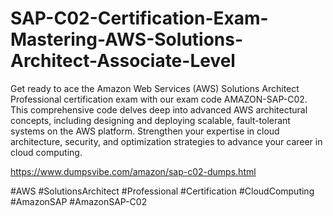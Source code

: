 # SAP-C02-Certification-Exam-Mastering-AWS-Solutions-Architect-Associate-Level

Get ready to ace the Amazon Web Services (AWS) Solutions Architect Professional certification exam with our exam code AMAZON-SAP-C02. 
This comprehensive code delves deep into advanced AWS architectural concepts, including designing and deploying scalable, fault-tolerant systems on the AWS platform. 
Strengthen your expertise in cloud architecture, security, and optimization strategies to advance your career in cloud computing.

https://www.dumpsvibe.com/amazon/sap-c02-dumps.html

#AWS #SolutionsArchitect #Professional #Certification #CloudComputing #AmazonSAP #AmazonSAP-C02
